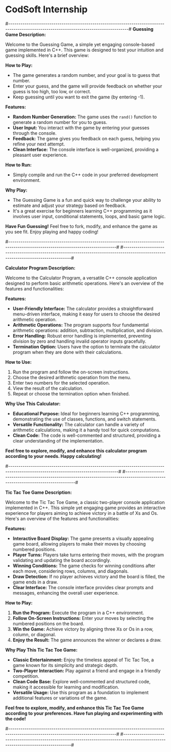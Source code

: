# CodSoft Internship

#----------------------------------------------------------------------------------------------------------------------------------------#
**Guessing Game Description:**

Welcome to the Guessing Game, a simple yet engaging console-based game implemented in C++. This game is designed to test your intuition and guessing skills. Here's a brief overview:

**How to Play:**
- The game generates a random number, and your goal is to guess that number.
- Enter your guess, and the game will provide feedback on whether your guess is too high, too low, or correct.
- Keep guessing until you want to exit the game (by entering -1).

**Features:**
- **Random Number Generation:** The game uses the `rand()` function to generate a random number for you to guess.
- **User Input:** You interact with the game by entering your guesses through the console.
- **Feedback:** The game gives you feedback on each guess, helping you refine your next attempt.
- **Clean Interface:** The console interface is well-organized, providing a pleasant user experience.

**How to Run:**
- Simply compile and run the C++ code in your preferred development environment.

**Why Play:**
- The Guessing Game is a fun and quick way to challenge your ability to estimate and adjust your strategy based on feedback.
- It's a great exercise for beginners learning C++ programming as it involves user input, conditional statements, loops, and basic game logic.

**Have Fun Guessing!**
Feel free to fork, modify, and enhance the game as you see fit. Enjoy playing and happy coding!

#----------------------------------------------------------------------------------------------------------------------------------#
#----------------------------------------------------------------------------------------------------------------------------------#


**Calculator Program Description:**

Welcome to the Calculator Program, a versatile C++ console application designed to perform basic arithmetic operations. Here's an overview of the features and functionalities:

**Features:**
- **User-Friendly Interface:** The calculator provides a straightforward menu-driven interface, making it easy for users to choose the desired arithmetic operation.
- **Arithmetic Operations:** The program supports four fundamental arithmetic operations: addition, subtraction, multiplication, and division.
- **Error Handling:** Robust error handling is implemented, preventing division by zero and handling invalid operator inputs gracefully.
- **Termination Option:** Users have the option to terminate the calculator program when they are done with their calculations.

**How to Use:**
1. Run the program and follow the on-screen instructions.
2. Choose the desired arithmetic operation from the menu.
3. Enter two numbers for the selected operation.
4. View the result of the calculation.
5. Repeat or choose the termination option when finished.

**Why Use This Calculator:**
- **Educational Purpose:** Ideal for beginners learning C++ programming, demonstrating the use of classes, functions, and switch statements.
- **Versatile Functionality:** The calculator can handle a variety of arithmetic calculations, making it a handy tool for quick computations.
- **Clean Code:** The code is well-commented and structured, providing a clear understanding of the implementation.

**Feel free to explore, modify, and enhance this calculator program according to your needs. Happy calculating!**



#-----------------------------------------------------------------------------------------------------------------------------------#
#-----------------------------------------------------------------------------------------------------------------------------------#


**Tic Tac Toe Game Description:**

Welcome to the Tic Tac Toe Game, a classic two-player console application implemented in C++. This simple yet engaging game provides an interactive experience for players aiming to achieve victory in a battle of Xs and Os. Here's an overview of the features and functionalities:

**Features:**
- **Interactive Board Display:** The game presents a visually appealing game board, allowing players to make their moves by choosing numbered positions.
- **Player Turns:** Players take turns entering their moves, with the program validating and updating the board accordingly.
- **Winning Conditions:** The game checks for winning conditions after each move, considering rows, columns, and diagonals.
- **Draw Detection:** If no player achieves victory and the board is filled, the game ends in a draw.
- **Clear Interface:** The console interface provides clear prompts and messages, enhancing the overall user experience.

**How to Play:**
1. **Run the Program:** Execute the program in a C++ environment.
2. **Follow On-Screen Instructions:** Enter your moves by selecting the numbered positions on the board.
3. **Win the Game:** Achieve victory by aligning three Xs or Os in a row, column, or diagonal.
4. **Enjoy the Result:** The game announces the winner or declares a draw.

**Why Play This Tic Tac Toe Game:**
- **Classic Entertainment:** Enjoy the timeless appeal of Tic Tac Toe, a game known for its simplicity and strategic depth.
- **Two-Player Interaction:** Play against a friend and engage in a friendly competition.
- **Clean Code Base:** Explore well-commented and structured code, making it accessible for learning and modification.
- **Versatile Usage:** Use this program as a foundation to implement additional features or variations of the game.

**Feel free to explore, modify, and enhance this Tic Tac Toe Game according to your preferences. Have fun playing and experimenting with the code!**


#----------------------------------------------------------------------------------------------------------------------------------#
#----------------------------------------------------------------------------------------------------------------------------------#



